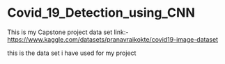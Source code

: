 # Covid_19_Detection_using_CNN
This is my Capstone project data set link:-https://www.kaggle.com/datasets/pranavraikokte/covid19-image-dataset           

this is the data set i have used for my project
